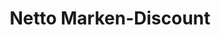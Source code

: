 ---
title: "Netto Marken-Discount"
url: /fuerstenwalde-spree/netto-marken-discount/
shop: Supermarkt
---
